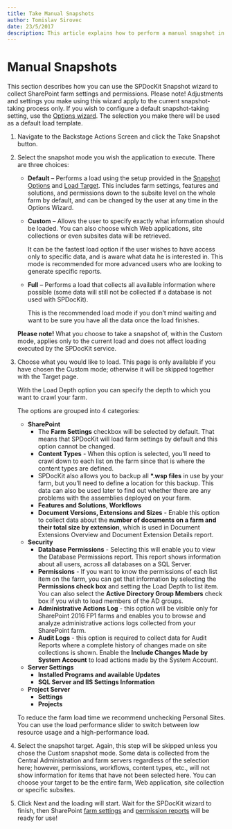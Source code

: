 ```yaml
---
title: Take Manual Snapshots
author: Tomislav Sirovec
date: 23/5/2017
description: This article explains how to perform a manual snapshot in SPDocKit
---
```


# Manual Snapshots

This section describes how you can use the SPDocKit Snapshot wizard to collect SharePoint farm settings and permissions. Please note! Adjustments and settings you make using this wizard apply to the current snapshot-taking process only. If you wish to configure a default snapshot-taking setting, use the [Options wizard](manual-snapshots.md#internal/configure-and-extend-spdockit/options-wizard). The selection you make there will be used as a default load template.

1. Navigate to the Backstage Actions Screen and click the Take Snapshot button.
2. Select the snapshot mode you wish the application to execute. There are three choices:

   * **Default** – Performs a load using the setup provided in the [Snapshot Options](manual-snapshots.md#internal/configure-and-extend-spdockit/options-wizard) and [Load Target](manual-snapshots.md#internal/configure-and-extend-spdockit/options-wizard). This includes farm settings, features and solutions, and permissions down to the subsite level on the whole farm by default, and can be changed by the user at any time in the Options Wizard.
   * **Custom** – Allows the user to specify exactly what information should be loaded. You can also choose which Web applications, site collections or even subsites data will be retrieved.

     It can be the fastest load option if the user wishes to have access only to specific data, and is aware what data he is interested in. This mode is recommended for more advanced users who are looking to generate specific reports.

   * **Full** – Performs a load that collects all available information where possible \(some data will still not be collected if a database is not used with SPDocKit\).

     This is the recommended load mode if you don’t mind waiting and want to be sure you have all the data once the load finishes.

   **Please note!** What you choose to take a snapshot of, within the Custom mode, applies only to the current load and does not affect loading executed by the SPDocKit service.

3. Choose what you would like to load. This page is only available if you have chosen the Custom mode; otherwise it will be skipped together with the Target page.

   With the Load Depth option you can specify the depth to which you want to crawl your farm.

   The options are grouped into 4 categories:

   * **SharePoint**
     * The **Farm Settings** checkbox will be selected by default. That means that SPDocKit will load farm settings by default and this option cannot be changed. 
     * **Content Types** - When this option is selected, you’ll need to crawl down to each list on the farm since that is where the content types are defined.
     * SPDocKit also allows you to backup all **\*.wsp files** in use by your farm, but you’ll need to define a location for this backup. This data can also be used later to find out whether there are any problems with the assemblies deployed on your farm.
     * **Features and Solutions**, **Workflows**
     * **Document Versions, Extensions and Sizes** - Enable this option to collect data about the **number of documents on a farm and their total size by extension**, which is used in Document Extensions Overview and Document Extension Details report.
   * **Security**
     * **Database Permissions** - Selecting this will enable you to view the Database Permissions report. This report shows information about all users, across all databases on a SQL Server. 
     * **Permissions** - If you want to know the permissions of each list item on the farm, you can get that information by selecting the **Permissions check box** and setting the Load Depth to list item. You can also select the **Active Directory Group Members** check box if you wish to load members of the AD groups. 
     * **Administrative Actions Log** - this option will be visible only for SharePoint 2016 FP1 farms and enables you to browse and analyze administrative actions logs collected from your SharePoint farm.
     * **Audit Logs** - this option is required to collect data for Audit Reports where a complete history of changes made on site collections is shown. Enable the **Include Changes Made by System Account** to load actions made by the System Account. 
   * **Server Settings**
     * **Installed Programs and available Updates**
     * **SQL Server and IIS Settings Information**
   * **Project Server**
     * **Settings**
     * **Projects** 

   To reduce the farm load time we recommend unchecking Personal Sites. You can use the load performance slider to switch between low resource usage and a high-performance load.

4. Select the snapshot target. Again, this step will be skipped unless you chose the Custom snapshot mode. Some data is collected from the Central Administration and farm servers regardless of the selection here; however, permissions, workflows, content types, etc., will not show information for items that have not been selected here. You can choose your target to be the entire farm, Web application, site collection or specific subsites.
5. Click Next and the loading will start. Wait for the SPDocKit wizard to finish, then SharePoint [farm settings](manual-snapshots.md#internal/explore-reports-and-create-documentation/farm-explorer/farm-explorer-reports) and [permission reports](manual-snapshots.md#internal/explore-reports-and-create-documentation/permission-reports/permissions-reports-screen) will be ready for use!


